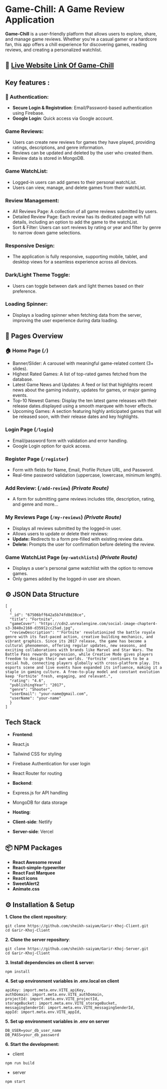 # Game-Chill: A Game Review Application

**Game-Chill** is a user-friendly platform that allows users to explore, share, and manage game reviews. Whether you're a casual gamer or a hardcore fan, this app offers a chill experience for discovering games, reading reviews, and creating a personalized watchlist.

## 🔗 [Live Website Link Of **Game-Chill**](https://saiyam-assignment10.netlify.app/)

## Key features :

### **🔑 Authentication**:

- **Secure Login & Registration**: Email/Password-based authentication using Firebase.
- **Google Login**: Quick access via Google account.

### **Game Reviews**:

- Users can create new reviews for games they have played, providing ratings, descriptions, and genre information.
- Reviews can be updated and deleted by the user who created them.
- Review data is stored in MongoDB.

### **Game WatchList**:

- Logged-in users can add games to their personal watchList.
- Users can view, manage, and delete games from their watchList.

### **Review Management**:

- All Reviews Page: A collection of all game reviews submitted by users.
- Detailed Review Page: Each review has its dedicated page with full details, including an option to add the game to the watchList.
- Sort & Filter: Users can sort reviews by rating or year and filter by genre to narrow down game selections.

### **Responsive Design**:

- The application is fully responsive, supporting mobile, tablet, and desktop views for a seamless experience across all devices.

### **Dark/Light Theme Toggle**:

- Users can toggle between dark and light themes based on their preference.

### **Loading Spinner**:

- Displays a loading spinner when fetching data from the server, improving the user experience during data loading.

## 📄 Pages Overview

### 🏠 Home Page (`/`)

- Banner/Slider: A carousel with meaningful game-related content (3+ slides).
- Highest Rated Games: A list of top-rated games fetched from the database.
- Latest Game News and Updates: A feed or list that highlights recent news about the gaming industry, updates for games, or major gaming events.
- Top-10 Newest Games: Display the ten latest game releases with their release dates.displayed using a smooth marquee with hover effects.
- Upcoming Games: A section featuring highly anticipated games that will be released soon, with their release dates and key highlights.

### Login Page (`/login`)

- Email/password form with validation and error handling.
- Google Login option for quick access.

### Register Page (`/register`)

- Form with fields for Name, Email, Profile Picture URL, and Password.
- Real-time password validation (uppercase, lowercase, minimum length).

### Add Review: (`/add-review`) _(Private Route)_

- A form for submitting game reviews includes title, description, rating, and genre and more...

### My Reviews Page (`/my-reviews`) _(Private Route)_

- Displays all reviews submitted by the logged-in user.
- Allows users to update or delete their reviews:
- **Update:** Redirects to a form pre-filled with existing review data.
- **Delete:** Prompts the user for confirmation before deleting the review.

### Game WatchList Page (`my-watchlists`) _(Private Route)_

- Displays a user's personal game watchlist with the option to remove games.
- Only games added by the logged-in user are shown.

## ⚙️ JSON Data Structure

```
[
  {
  "_id": "67506bff642a5b74fd8d38ce",
  "title": "Fortnite",
  "gameCover": "https://cdn2.unrealengine.com/social-image-chapter4-s3-3840x2160-d35912cc25ad.jpg",
  "reviewDescription": "'Fortnite' revolutionized the battle royale genre with its fast-paced action, creative building mechanics, and vibrant graphics. Since its 2017 release, the game has become a cultural phenomenon, offering regular updates, new seasons, and exciting collaborations with brands like Marvel and Star Wars. The Battle Pass rewards progression, while Creative Mode gives players freedom to design their own worlds. 'Fortnite' continues to be a social hub, connecting players globally with cross-platform play. Its esports scene and live events have expanded its influence, making it a staple in gaming culture. A free-to-play model and constant evolution keep 'Fortnite' fresh, engaging, and relevant.",
  "rating": "4.6",
  "publishingYear": "2017",
  "genre": "Shooter",
  "userEmail": "your-name@gmail.com",
  "userName": "your-name"
  }
]
```

## Tech Stack

- **Frontend**:
- React.js
- Tailwind CSS for styling
- Firebase Authentication for user login
- React Router for routing

- **Backend**:
- Express.js for API handling
- MongoDB for data storage

- **Hosting**:
- **Client-side**: Netlify
- **Server-side**: Vercel

## 📦 NPM Packages

- **React Awesome reveal**
- **React-simple-typewriter**
- **React Fast Marquee**
- **React icons**
- **SweetAlert2**
- **Animate.css**

## ⚙️ Installation & Setup

**1. Clone the client repository**:

```
git clone https://github.com/sheikh-saiyam/Garir-Khoj-Client.git
cd Garir-Khoj-Client
```

**2. Clone the server repository**:

```
git clone https://github.com/sheikh-saiyam/Garir-Khoj-Server.git
cd Garir-Khoj-Client
```

**3. Install dependencies on client & server:**

```
npm install
```

**4. Set up environment variables in .env.local on client**

```
apiKey: import.meta.env.VITE_apiKey,
authDomain: import.meta.env.VITE_authDomain,
projectId: import.meta.env.VITE_projectId,
storageBucket: import.meta.env.VITE_storageBucket,
messagingSenderId: import.meta.env.VITE_messagingSenderId,
appId: import.meta.env.VITE_appId,
```

**5. Set up environment variables in .env on server**

```
DB_USER=your_db_user_name
DB_PASS=your_db_password
```

**6. Start the development:**

- client

```
npm run build
```

- server

```
npm start
```
